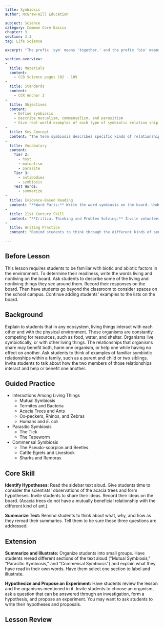 ```yaml
---
title: Symbiosis
author: McGraw-Hill Education

subject: Science
category: Common Core Basics
chapter: 3
section: 3.3
tag: Life Science

excerpt: "The prefix 'sym' means 'together,' and the prefix 'bio' means 'life.' As organisms on Earth, we live together with other organisms. But some organisms have special ways of living together. This lesson introduces you to different kinds of symbiotic relationships."

section_overview:
-
  title: Materials
  content:
    - CCB Science pages 102 - 109
-
  title: Standards
  content:
    - CCR Anchor 2
-
  title: Objectives
  content:
    - Define symbiosis
    - Describe mutualism, commensalism, and parasitism
    - Give real-world examples of each type of symbiotic relation ship
-
  title: Key Concept
  content: "The term symbiosis describes specific kinds of relationships between organisms in the same environment."
-
  title: Vocabulary
  content:
    Tier 2:
      - host
      - mutualism
      - parasite
    Tier 3:
      - antibodies
      - symbiosis
    Test Words:
      - summarize
-
  title: Evidence-Based Reading
  content: "**Word Parts:** Write the word symbiosis on the board. Underline the base word bios. Explain that its history is Greek, and means one's life, or way of living. Next, explain that letters attached to the beginning and end of a base word, or affixes, change the meaning of the word. Letters attached to the beginning are called prefixes. Circle the prefix 'symand' explain that it means together. Explain that letters attached to the end of a word form a suffix. Circle the suffix -is. Explain that it most closely means having the character of. Ask students to use their understanding of the word parts to define the term symbiosis."
-
  title: 21st Century Skill
  content: "**Critical Thinking and Problem Solving:** Invite volunteers to talk about the university website they researched. Have students identify their chosen universities and describe the kinds of science investigations that are being conducted there. Ask them to state the hypotheses university scientists are studying and the methods they're using. Encourage students to talk about the investigations that most intrigue them."
-
  title: Writing Practice
  content: "Remind students to think through the different kinds of symbiosis before writing. Students should describe the interaction of the mother and the puppy before identifying the kind of symbiotic relationship the two share. Mothers and offspring have a parasitic relationship, as developing fetuses and newborns depend on the mother for resources, leaving fewer resources for the mother."

---
```

## Before Lesson

This lesson requires students to be familiar with biotic and abiotic factors in the environment. To determine their readiness, write the words living and nonliving on the board. Ask students to describe some of the living and nonliving things they see around them. Record their responses on the board. Then have students go beyond the classroom to consider spaces on the school campus. Continue adding students' examples to the lists on the board.

## Background

Explain to students that in any ecosystem, living things interact with each other and with the physical environment. These organisms are constantly competing for resources, such as food, water, and shelter. Organisms live symbiotically, or with other living things. The relationships that organisms share may benefit both, harm one organism, or help one while having no effect on another. Ask students to think of examples of familiar symbiotic relationships within a family, such as a parent and child or two siblings. Invite students to talk about how the two members of those relationships interact and help or benefit one another.

## Guided Practice

- Interactions Among Living Things
  - Mutual Symbiosis
  - Termites and Bacteria
  - Acacia Trees and Ants
  - Ox-peckers, Rhinos, and Zebras
  - Humans and *E*. coli
- Parasitic Symbiosis
  - The Tick
  - The Tapeworm
- Commensal Symbiosis
  - The Pseudo-scorpion and Beetles
  - Cattle Egrets and Livestock
  - Sharks and Remoras

## Core Skill

**Identify Hypotheses:** Read the sidebar text aloud. Give students time to consider the scientists' observations of the acacia trees and form hypotheses. Invite students to share their ideas. Record their ideas on the board. (Acacia trees do not have a mutually beneficial relationship with the different kind of ant.)

**Summarize Text:** Remind students to think about what, why, and how as they reread their summaries. Tell them to be sure these three questions are addressed.

## Extension

**Summarize and Illustrate:** Organize students into small groups. Have students reread different sections of the text aloud ("Mutual Symbiosis," "Parasitic Symbiosis," and "Commensal Symbiosis") and explain what they have read in their own words. Have them select one section to label and illustrate.

**Hypothesize and Propose an Experiment:** Have students review the lesson and the organisms mentioned in it. Invite students to choose an organism, ask a question that can be answered through an investigation, form a hypothesis, and propose an experiment. You may want to ask students to write their hypotheses and proposals.

## Lesson Review

